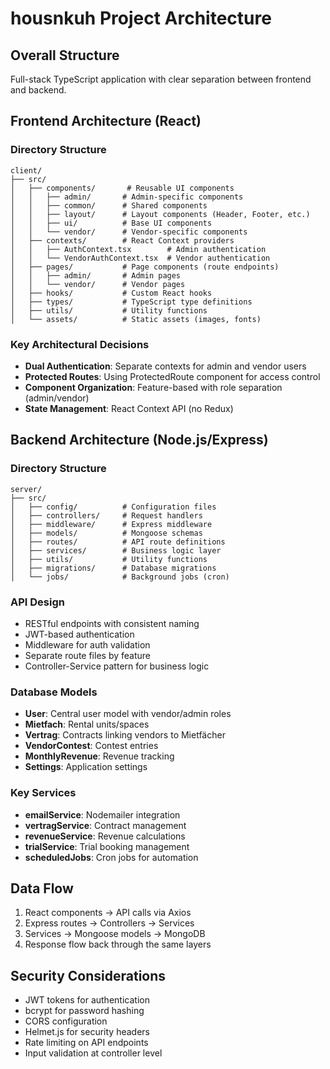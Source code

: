 # housnkuh Project Architecture

## Overall Structure
Full-stack TypeScript application with clear separation between frontend and backend.

## Frontend Architecture (React)

### Directory Structure
```
client/
├── src/
│   ├── components/       # Reusable UI components
│   │   ├── admin/       # Admin-specific components
│   │   ├── common/      # Shared components
│   │   ├── layout/      # Layout components (Header, Footer, etc.)
│   │   ├── ui/          # Base UI components
│   │   └── vendor/      # Vendor-specific components
│   ├── contexts/        # React Context providers
│   │   ├── AuthContext.tsx        # Admin authentication
│   │   └── VendorAuthContext.tsx  # Vendor authentication
│   ├── pages/           # Page components (route endpoints)
│   │   ├── admin/       # Admin pages
│   │   └── vendor/      # Vendor pages
│   ├── hooks/           # Custom React hooks
│   ├── types/           # TypeScript type definitions
│   ├── utils/           # Utility functions
│   └── assets/          # Static assets (images, fonts)
```

### Key Architectural Decisions
- **Dual Authentication**: Separate contexts for admin and vendor users
- **Protected Routes**: Using ProtectedRoute component for access control
- **Component Organization**: Feature-based with role separation (admin/vendor)
- **State Management**: React Context API (no Redux)

## Backend Architecture (Node.js/Express)

### Directory Structure
```
server/
├── src/
│   ├── config/          # Configuration files
│   ├── controllers/     # Request handlers
│   ├── middleware/      # Express middleware
│   ├── models/          # Mongoose schemas
│   ├── routes/          # API route definitions
│   ├── services/        # Business logic layer
│   ├── utils/           # Utility functions
│   ├── migrations/      # Database migrations
│   └── jobs/            # Background jobs (cron)
```

### API Design
- RESTful endpoints with consistent naming
- JWT-based authentication
- Middleware for auth validation
- Separate route files by feature
- Controller-Service pattern for business logic

### Database Models
- **User**: Central user model with vendor/admin roles
- **Mietfach**: Rental units/spaces
- **Vertrag**: Contracts linking vendors to Mietfächer
- **VendorContest**: Contest entries
- **MonthlyRevenue**: Revenue tracking
- **Settings**: Application settings

### Key Services
- **emailService**: Nodemailer integration
- **vertragService**: Contract management
- **revenueService**: Revenue calculations
- **trialService**: Trial booking management
- **scheduledJobs**: Cron jobs for automation

## Data Flow
1. React components → API calls via Axios
2. Express routes → Controllers → Services
3. Services → Mongoose models → MongoDB
4. Response flow back through the same layers

## Security Considerations
- JWT tokens for authentication
- bcrypt for password hashing
- CORS configuration
- Helmet.js for security headers
- Rate limiting on API endpoints
- Input validation at controller level